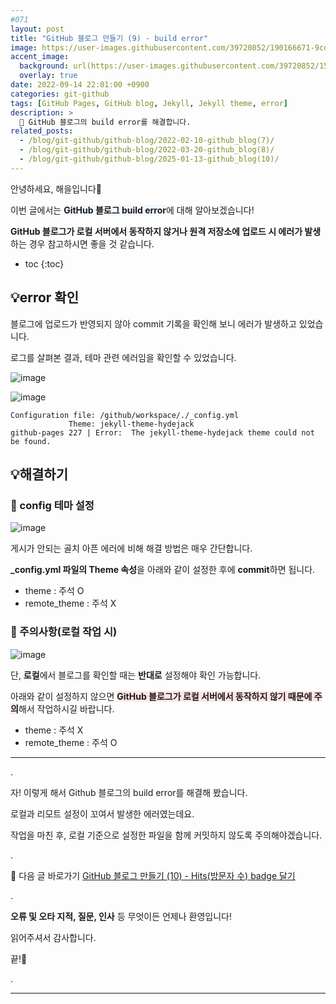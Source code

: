 ```yaml
---
#071
layout: post
title: "GitHub 블로그 만들기 (9) - build error"
image: https://user-images.githubusercontent.com/39720852/190166671-9cd79a21-8f14-4e17-8d41-78d6e2dd9405.png
accent_image:
  background: url(https://user-images.githubusercontent.com/39720852/152405232-29b296d1-653c-4505-ad3c-07fd5a680d17.png) center/cover
  overlay: true
date: 2022-09-14 22:01:00 +0900
categories: git-github
tags: [GitHub Pages, GitHub blog, Jekyll, Jekyll theme, error]
description: >
  📝 GitHub 블로그의 build error를 해결합니다.
related_posts:
  - /blog/git-github/github-blog/2022-02-10-github_blog(7)/
  - /blog/git-github/github-blog/2022-03-20-github_blog(8)/
  - /blog/git-github/github-blog/2025-01-13-github_blog(10)/
---
```


안녕하세요, 해을입니다🦖

이번 글에서는 <span style="background-color:#f1f8ff">**GitHub 블로그 build error**</span>에 대해 알아보겠습니다!

**GitHub 블로그가 로컬 서버에서 동작하지 않거나 원격 저장소에 업로드 시 에러가 발생**하는 경우 참고하시면 좋을 것 같습니다. 

* toc
{:toc}

## 💡error 확인

블로그에 업로드가 반영되지 않아 commit 기록을 확인해 보니 에러가 발생하고 있었습니다.

로그를 살펴본 결과, 테마 관련 에러임을 확인할 수 있었습니다.

![image](https://user-images.githubusercontent.com/39720852/190166847-bf1c8073-6fc1-4134-ae3b-f56c31f55eae.png)

![image](https://user-images.githubusercontent.com/39720852/190166546-3f05367c-73e7-420a-bc09-9b8b070f0315.png)

```
Configuration file: /github/workspace/./_config.yml
             Theme: jekyll-theme-hydejack
github-pages 227 | Error:  The jekyll-theme-hydejack theme could not be found.
```

## 💡해결하기

### 🥨 config 테마 설정

![image](https://user-images.githubusercontent.com/39720852/190167843-d9622695-8c1a-4164-9022-18f9f6375169.png)

게시가 안되는 골치 아픈 에러에 비해 해결 방법은 매우 간단합니다.

**_config.yml 파일의 Theme 속성**을 아래와 같이 설정한 후에  **commit**하면 됩니다.

* theme : 주석 O
* remote_theme : 주석 X

### 🥨 주의사항(로컬 작업 시)

![image](https://user-images.githubusercontent.com/39720852/190448411-c117e45f-0c8b-453e-9600-796e1da2e1cd.png)

단, **로컬**에서 블로그를 확인할 때는 **반대로** 설정해야 확인 가능합니다.

아래와 같이 설정하지 않으면 <span style="background-color:#FFE6E6">**GitHub 블로그가 로컬 서버에서 동작하지 않기 때문에 주의**</span>해서 작업하시길 바랍니다.

* theme : 주석 X
* remote_theme : 주석 O

---

.

자! 이렇게 해서 Github 블로그의 build error를 해결해 봤습니다.

로컬과 리모트 설정이 꼬여서 발생한 에러였는데요.

작업을 마친 후, 로컬 기준으로 설정한 파일을 함께 커밋하지 않도록 주의해야겠습니다.

.

🔗 다음 글 바로가기 [GitHub 블로그 만들기 (10) - Hits(방문자 수) badge 달기](/blog/git-github/github-blog/2025-01-13-github_blog(10))

.

**오류 및 오타 지적, 질문, 인사** 등 무엇이든 언제나 환영입니다!

읽어주셔서 감사합니다.

끝!🦕

.

---
